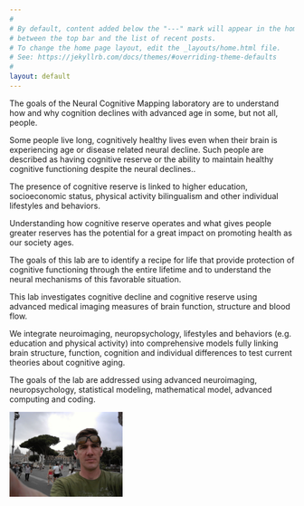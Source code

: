 ```yaml
---
#
# By default, content added below the "---" mark will appear in the home page
# between the top bar and the list of recent posts.
# To change the home page layout, edit the _layouts/home.html file.
# See: https://jekyllrb.com/docs/themes/#overriding-theme-defaults
#
layout: default
---
```

The goals of the Neural Cognitive Mapping laboratory are to understand how and why cognition declines with advanced age in some, but not all, people. 

Some people live long, cognitively healthy lives even when their brain is experiencing age or disease related neural decline. Such people are described as having cognitive reserve or the ability to maintain healthy cognitive functioning despite the neural declines.. 

The presence of cognitive reserve is linked to higher education, socioeconomic status, physical activity bilingualism and other individual lifestyles and behaviors.

Understanding how cognitive reserve operates and what gives people greater reserves has the potential for a great impact on promoting health as our society ages. 

The goals of this lab are to identify a recipe for life that provide protection of cognitive functioning through the entire lifetime and to understand the neural mechanisms of this favorable situation.

This lab investigates cognitive decline and cognitive reserve using advanced medical imaging measures of brain function, structure and blood flow. 

We integrate neuroimaging, neuropsychology, lifestyles and behaviors (e.g. education and physical activity) into comprehensive models fully linking brain structure, function, cognition and individual differences to test current theories about cognitive aging.

The goals of the lab are addressed using advanced neuroimaging, neuropsychology, statistical modeling, mathematical model, advanced computing and coding. 

<img src="JasonRome.jpeg" alt="Jason in Rome" width="200"/>
